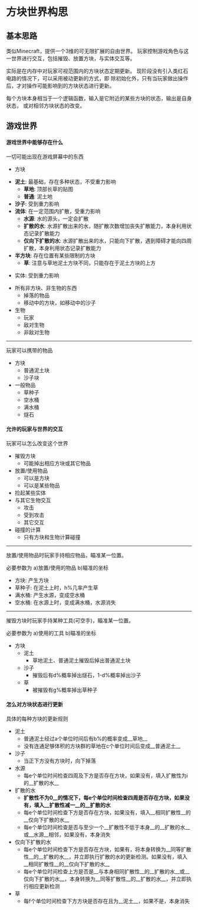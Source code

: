 # 方块世界构思 #

## 基本思路 ##
类似Minecraft，提供一个3维的可无限扩展的自由世界。
玩家控制游戏角色与这一世界进行交互，包括摧毁、放置方块，与实体交互等。

实际是在内存中对玩家可视范围内的方块状态定期更新。
现阶段没有引入类红石电路的情况下，可以采用被动更新的方式，即
除初始化外，只有当玩家做出操作后，才对操作可能影响到的方块状态进行更新。

每个方块本身相当于一个逻辑函数，输入是它附近的某些方块的状态，输出是自身状态，
或对相邻方块状态的改变。

## 游戏世界 ##

#### 游戏世界中能够存在什么 ####
一切可能出现在游戏屏幕中的东西

+ 方块
 - __泥土__: 最基础，存在多种状态，不受重力影响
   * __草地__: 顶部长草的贴图
   * __普通__: 泥土地
 - __沙子__: 受到重力影响
 - __流体__: 在一定范围内扩散，受重力影响
   * __水源__: 水的源头，一定会扩散
   * __扩散的水__: 水源扩散出来的水，随扩散次数增加丧失扩散能力，本身利用状态记录扩散能力
   * __仅向下扩散的水__: 水源扩散出来的水，只能向下扩散，遇到障碍才能向四周扩散，本身利用状态记录扩散能力
 - __半方块__: 存在位置有某些限制的方块
   * __草__: 注意与草地泥土方块不同，只能存在于泥土方块的上方
+ 实体: 受到重力影响
 - 所有非方块、非生物的东西
   * 掉落的物品
   * 移动中的方块，如移动中的沙子
 - 生物
   * 玩家
   * 敌对生物
   * 非敌对生物

---

玩家可以携带的物品

+ 方块
    * 普通泥土块
    * 沙子块
+ 一般物品
    * 草种子
    * 空水桶
    * 满水桶
    * 燧石

#### 允许的玩家与世界的交互 ####
玩家可以怎么改变这个世界

+ 摧毁方块
    * 可能掉出相应方块或其它物品
+ 放置/使用物品
    * 可以是方块
    * 可以是某些物品
+ 捡起某些实体
+ 与其它生物交互
    * 攻击
    * 受到攻击
    * 其它交互
+ 碰撞的计算
    * 只有方块和生物计算碰撞

---

放置/使用物品时玩家手持相应物品，瞄准某一位置。

必要参数为 a)放置/使用的物品 b)瞄准的坐标

+ 方块: 产生方块
+ 草种子: 在泥土上时，h%几率产生草
+ 满水桶: 产生水源，变成空水桶
+ 空水桶: 在水源上时，变成满水桶，水源消失

---

摧毁方块时玩家手持某种工具(可空手)，瞄准某一位置。

必要参数为 a)使用的工具 b)瞄准的坐标

+ 方块
    * 泥土
        - 草地泥土、普通泥土摧毁后掉出普通泥土块
    * 沙子
        - 摧毁后有d%概率掉出燧石，1-d%概率掉出沙子
    * 草
        - 被摧毁有g%概率掉出草种子

#### 怎么对方块状态进行更新 ####
具体的每种方块的更新规则

+ 泥土
    * 普通泥土经过a个单位时间后有b%的概率变成__草地__
    * 没有连通足够体积的方块群的草地在c个单位时间后变成__普通泥土__
+ 沙子
    * 当正下方没有方块时，向下掉落
+ 水源
    * 每e个单位时间检查四周及下方是否存在方块，如果没有，填入扩散性为i的__扩散的水__
+ 扩散的水
    * __扩散性不为0__的情况下，每e个单位时间检查四周是否存在方块，如果没有，填入__扩散性减一__的__扩散的水__
    * 每e个单位时间检查下方是否存在方块，如果没有，填入__相同扩散性__的__仅向下扩散的水__
    * 每e个单位时间检查是否与至少一个__扩散性不低于本身__的__扩散的水__或__水源__相邻，如果没有，本身消失
+ 仅向下扩散的水
    * 每e个单位时间检查下方是否存在方块，如果有，将本身转换为__同等扩散性__的__扩散的水__，并立即执行扩散的水的更新检测。如果没有，填入__相同扩散性__的__仅向下扩散的水__
    * 每e个单位时间检查上方是否是__与本身相同扩散性__的__扩散的水__或__仅向下扩散的水__，本身转换为__同等扩散性__的__扩散的水__，并立即执行相应更新检测
+ 草
    * 每f个单位时间检查下方方块是否存在且为__泥土__，如果不是，本身消失

